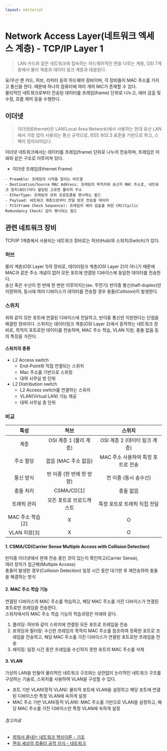 ```yaml
---
layout: editorial
---
```


# Network Access Layer(네트워크 엑세스 계층) - TCP/IP Layer 1

> LAN 카드와 같은 네트워크에 접속하는 하드웨어적인 면을 다루는 계층, OSI 7계층에서 물리 계층과 데이터 링크 계층과 대응된다.

유/무선 랜 카드, 허브, 리피터 등의 하드웨어 장비이며, 각 장비들이 MAC 주소를 가지고 통신을 한다. 때문에 하나의 컴퓨터에 여러 개의 NIC가 존재할 수 있다.  
물리적인 네트워크로부터 전송된 데이터를 프레임(frame) 단위로 나누고, 에러 검출 및 수정, 흐름 제어 등을 수행한다.

## 이더넷

> 이더넷(Ethernet)은 LAN(Local Area Network)에서 사용하는 현대 유선 LAN에서 가장 많이 사용되는 통신 규약으로, IEEE 802.3 표준을 기반으로 하고, 스펙이 정의되어있다.

이더넷 네트워크에서는 데이터를 프레임(frame) 단위로 나누어 전송하며, 프레임은 아래와 같은 구조로 이루어져 있다.

- 이더넷 프레임(Ethernet Frame)

```
- Preamble: 프레임의 시작을 알리는 비트열
- Destination/Source MAC Address: 프레임의 목적지와 송신지 MAC 주소로, 네트워크 장치(NIC)마다 할당된 고유한 물리적 주소
- EtherType: 프레임의 상위 프로토콜을 명시하는 필드
- Payload: 네트워크 계층으로부터 전달 받은 전송할 데이터
- FCS(Frame Check Sequence): 프레임의 에러 검출을 위한 CRC(Cyclic Redundancy Check) 값이 명시되는 필드
```

## 관련 네트워크 장비

TCP/IP 1계층에서 사용되는 네트워크 장비로는 허브(Hub)와 스위치(Switch)가 있다.

### 허브

물리 계층(OSI Layer 1)의 장비로, 데이터링크 계층(OSI Layer 2)이 아니기 때문에 MAC과 같은 주소 개념이 없어 모든 포트에 연결된 디바이스에 동일한 데이터를 전송한다.  
송신 혹은 수신이 한 번에 한 번만 이루어지는(ex. 무전기) 반이중 통신(half-duplex)만 지원하여, 동시에 여러 디바이스가 데이터를 전송할 경우 충돌(Collision)이 발생한다.

### 스위치

위와 같이 모든 포트에 연결된 디바이스에 전달하고, 반이중 통신만 지원한다는 단점을 해결한 장비이다.
스위치는 데이터링크 계층(OSI Layer 2)에서 동작하는 네트워크 장비로, 목적지 포트로만 데이터를 전송하며, MAC 주소 학습, VLAN 지원, 충돌 없음 등의 특징을 가진다.

#### 스위치의 종류

- L2 Access switch
    - End-Point와 직접 연결되는 스위치
    - Mac 주소를 기반으로 스위칭
    - 대략 사무실 방 단위
- L2 Distribution switch
    - L2 Access switch를 연결하는 스위치
    - VLAN(Virtual LAN) 기능 제공
    - 대략 사무실 층 단위

### 비교

|      특성      |        허브        |          스위치          |
|:------------:|:----------------:|:---------------------:|
|      계층      | OSI 계층 1 (물리 계층) | OSI 계층 2 (데이터 링크 계층)  |
|    주소 할당     |  없음 (MAC 주소 없음)  | MAC 주소 사용하여 특정 포트로 전송 |
|    통신 방식     | 반 이중 (한 번에 한 방향) |     전 이중 (동시 송수신)     |
|    충돌 처리     |    CSMA/CD[1]    |         충돌 없음         |
|    트래픽 관리    |  모든 포트로 브로드캐스트   |   특정 포트로 트래픽 직접 전달    |
| MAC 주소 학습[2] |        X         |           O           |
|  VLAN 지원[3]  |        X         |           O           |

#### 1. CSMA/CD(Carrier Sense Multiple Access with Collision Detection)

반이중 이더넷에서 현재 전송 중인 것이 있는지 확인하고(Carrier Sense),  
여러 장치가 접근해(Multiple Access)  
충돌이 발생한 경우(Collision Detection) 일정 시간 동안 대기한 후 재전송하여 충돌을 해결하는 방식

#### 2. MAC 주소 학습 기능

연결된 디바이스의 MAC 주소를 학습하고, 해당 MAC 주소를 가진 디바이스가 연결된 포트로만 프레임을 전송한다.  
스위치에서의 MAC 주소 학습 기능의 학습과정은 아래와 같다.

1. 플러딩: 허브와 같이 스위치에 연결된 모든 포트로 프레임을 전송
2. 포워딩과 필터링: 수신한 프레임의 목적지 MAC 주소를 참조하여 정확한 포트로 프레임을 전송하고, 해당 MAC 주소를 가진 디바이스가 연결된 포트로만 프레임을 전송
3. 에이징: 일정 시간 동안 프레임을 수신하지 못한 포트의 MAC 주소를 삭제

#### 3. VLAN

가상의 LAN을 만들어 물리적인 네트워크 구조와는 상관없이 논리적인 네트워크 구조를 구성하는 기술로, 스위치를 사용하여 VLAN을 구성할 수 있다.

- 포트 기반 VLAN(정적 VLAN): 물리적 포트에 VLAN을 설정하고 해당 포트에 연결된 디바이스만 특정 VLAN에 속하게 설정
- MAC 주소 기반 VLAN(동적 VLAN): MAC 주소를 기반으로 VLAN을 설정하고, 해당 MAC 주소를 가진 디바이스만 특정 VLAN에 속하게 설정

###### 참고자료

- [외워서 끝내는 네트워크 핵심이론 - 기초](https://www.inflearn.com/course/네트워크-핵심이론-기초)
- [현실 세상의 컴퓨터 공학 지식 - 네트워크](https://fastcampus.co.kr/dev_online_newcomputer)